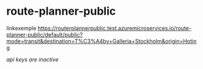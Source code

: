 # route-planner-public
linkexemple https://routerplannerpublic.test.azuremicroservices.io/route-planner-public/default/public?mode=transit&destination=T%C3%A4by+Galleria+Stockholm&origin=Hoting

*api keys are inactive*
